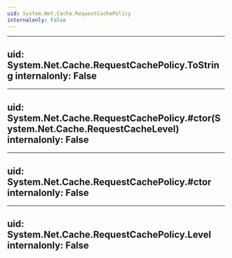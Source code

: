```yaml
---
uid: System.Net.Cache.RequestCachePolicy
internalonly: False
---
```


---
uid: System.Net.Cache.RequestCachePolicy.ToString
internalonly: False
---

---
uid: System.Net.Cache.RequestCachePolicy.#ctor(System.Net.Cache.RequestCacheLevel)
internalonly: False
---

---
uid: System.Net.Cache.RequestCachePolicy.#ctor
internalonly: False
---

---
uid: System.Net.Cache.RequestCachePolicy.Level
internalonly: False
---

